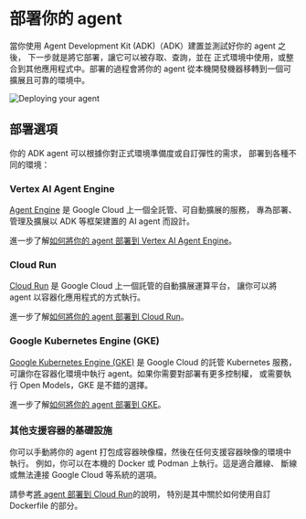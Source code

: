 # 部署你的 agent

當你使用 Agent Development Kit (ADK)（ADK）建置並測試好你的 agent 之後，
下一步就是將它部署，讓它可以被存取、查詢，並在
正式環境中使用，或整合到其他應用程式中。部署的過程會將你的 agent
從本機開發機器移轉到一個可擴展且可靠的環境中。

<img src="../assets/deploy-agent.png" alt="Deploying your agent">

## 部署選項

你的 ADK agent 可以根據你對正式環境準備度或自訂彈性的需求，
部署到各種不同的環境：

### Vertex AI Agent Engine

[Agent Engine](agent-engine.md) 是 Google Cloud 上一個全託管、可自動擴展的服務，
專為部署、管理及擴展以 ADK 等框架建置的 AI agent 而設計。

進一步了解[如何將你的 agent 部署到 Vertex AI Agent Engine](agent-engine.md)。

### Cloud Run

[Cloud Run](https://cloud.google.com/run) 是 Google Cloud 上一個託管的自動擴展運算平台，
讓你可以將 agent 以容器化應用程式的方式執行。

進一步了解[如何將你的 agent 部署到 Cloud Run](cloud-run.md)。

### Google Kubernetes Engine (GKE)

[Google Kubernetes Engine (GKE)](https://cloud.google.com/kubernetes-engine) 是 Google Cloud 的託管 Kubernetes 服務，
可讓你在容器化環境中執行 agent。如果你需要對部署有更多控制權，
或需要執行 Open Models，GKE 是不錯的選擇。

進一步了解[如何將你的 agent 部署到 GKE](gke.md)。

### 其他支援容器的基礎設施

你可以手動將你的 agent 打包成容器映像檔，然後在任何支援容器映像的環境中執行。
例如，你可以在本機的 Docker 或 Podman 上執行。這是適合離線、
斷線或無法連接 Google Cloud 等系統的選項。

請參考[將 agent 部署到 Cloud Run](cloud-run.md)的說明，
特別是其中關於如何使用自訂 Dockerfile 的部分。

